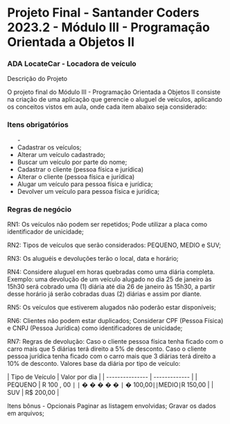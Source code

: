 <h1>Projeto Final - Santander Coders 2023.2 - Módulo III - Programação Orientada a Objetos II</h1>

<h3>ADA LocateCar - Locadora de veículo</h3>

  
Descrição do Projeto

O projeto final do Módulo III - Programação Orientada a Objetos II consiste na criação de uma aplicação que gerencie o aluguel de veículos, aplicando os conceitos vistos em aula, onde cada item abaixo seja considerado:

<h3>Itens obrigatórios</h3>

<ul>-<li>Cadastrar os veículos;</li>
<li>Alterar um veículo cadastrado;</li>
<li>Buscar um veículo por parte do nome;</li>
<li>Cadastrar o cliente (pessoa física e jurídica)</li>
<li>Alterar o cliente (pessoa física e jurídica)</li>
<li>Alugar um veículo para pessoa física e jurídica;</li>
<li>Devolver um veículo para pessoa física e jurídica;</li>
</ul>


<h3>Regras de negócio</h3>

RN1: Os veículos não podem ser repetidos; Pode utilizar a placa como identificador de unicidade;

RN2: Tipos de veículos que serão considerados: PEQUENO, MEDIO e SUV;

RN3: Os aluguéis e devoluções terão o local, data e horário;

RN4: Considere aluguel em horas quebradas como uma diária completa. Exemplo: uma devolução de um veículo alugado no dia 25 de janeiro às 15h30 será cobrado uma (1) diária até dia 26 de janeiro às 15h30, a partir desse horário já serão cobradas duas (2) diárias e assim por diante.

RN5: Os veículos que estiverem alugados não poderão estar disponíveis;

RN6: Clientes não podem estar duplicados; Considerar CPF (Pessoa Física) e CNPJ (Pessoa Jurídica) como identificadores de unicidade;

RN7: Regras de devolução:
Caso o cliente pessoa física tenha ficado com o carro mais que 5 diárias terá direito a 5% de desconto.
Caso o cliente pessoa jurídica tenha ficado com o carro mais que 3 diárias terá direito a 10% de desconto.
Valores base da diária por tipo de veículo:

| Tipo de Veículo | Valor por dia | | --------------- | ------------- | | PEQUENO | R
100
,
00
∣
∣
�
�
�
�
�
∣
�
100,00∣∣MEDIO∣R 150,00 | | SUV | R$ 200,00 |

Itens bônus - Opcionais
Paginar as listagem envolvidas;
Gravar os dados em arquivos;
